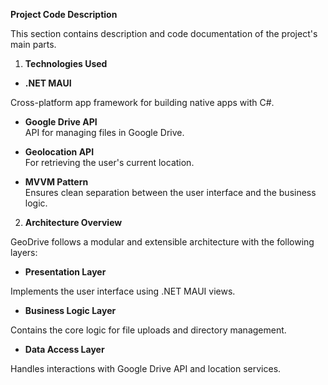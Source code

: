 **Project Code Description**

This section contains description and code documentation of the project's main parts.

1.  **Technologies Used**

- **.NET MAUI**

Cross-platform app framework for building native apps with C#.

- **Google Drive API**  
  API for managing files in Google Drive.

- **Geolocation API**  
  For retrieving the user\'s current location.

- **MVVM Pattern**  
  Ensures clean separation between the user interface and the business logic.

2.  **Architecture Overview**

GeoDrive follows a modular and extensible architecture with the
following layers:

- **Presentation Layer**

Implements the user interface using .NET MAUI views.

- **Business Logic Layer**

Contains the core logic for file uploads and directory management.

- **Data Access Layer**

Handles interactions with Google Drive API and location services.
